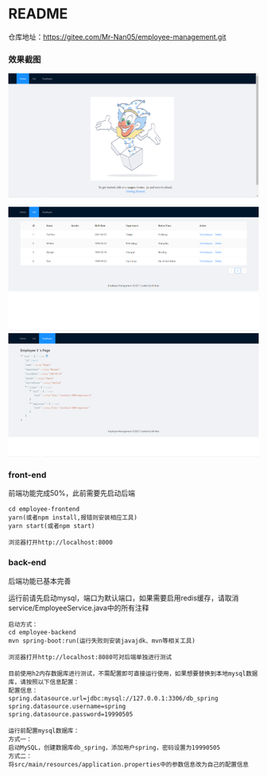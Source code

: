 # README

仓库地址：https://gitee.com/Mr-Nan05/employee-management.git

### 效果截图

![image-20210514092438540](images/image-20210514092438540.png)

![image-20210514092446711](images/image-20210514092446711.png)![image-20210514092459108](images/image-20210514092452991.png)

### front-end

前端功能完成50%，此前需要先启动后端

```shell
cd employee-frontend
yarn(或者npm install,报错则安装相应工具)
yarn start(或者npm start)

浏览器打开http://localhost:8000
```

### back-end

后端功能已基本完善

运行前请先启动mysql，端口为默认端口，如果需要启用redis缓存，请取消service/EmployeeService.java中的所有注释

```shell
启动方式：
cd employee-backend
mvn spring-boot:run(运行失败则安装javajdk、mvn等相关工具)

浏览器打开http://localhost:8080可对后端单独进行测试

目前使用h2内存数据库进行测试，不需配置即可直接运行使用，如果想要替换到本地mysql数据库，请按照以下信息配置：
配置信息：
spring.datasource.url=jdbc:mysql://127.0.0.1:3306/db_spring
spring.datasource.username=spring
spring.datasource.password=19990505

运行前配置mysql数据库：
方式一：
启动MySQL，创建数据库db_spring，添加用户spring，密码设置为19990505
方式二：
将src/main/resources/application.properties中的参数信息改为自己的配置信息
```

